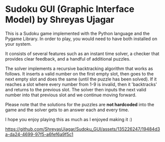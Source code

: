 # Sudoku GUI (Graphic Interface Model) by Shreyas Ujagar

This is a Sudoku game implemented with the Python language and the Pygame Library. In order to play, you would need to have both installed on your system.

It consists of several features such as an instant time solver, a checker that provides clear feedback, and a handful of additional puzzles.

The solver implements a recursive backtracking algorithm that works as follows.
It inserts a valid number on the first empty slot, then goes to the next empty slot and does the same (until the puzzle has been solved).
If it reaches a slot where every number from 1-9 is invalid, then it 'backtracks' and returns to the previous slot.
The solver then inputs the next valid number into that previous slot and we continue moving forward.

Please note that the solutions for the puzzles are **not hardcoded** into the game and the solver gets to an answer each and every time.

I hope you enjoy playing this as much as I enjoyed making it :)



https://github.com/ShreyasUjagar/Sudoku_GUI/assets/135226247/19484d3a-da24-4699-97f5-a6fef6a9f5c1



